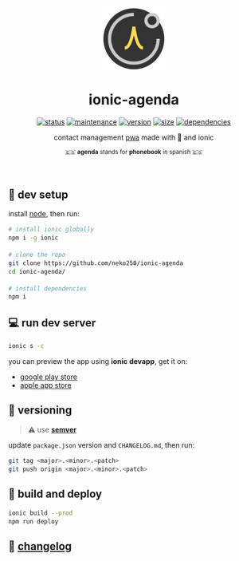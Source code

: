 <div align="center">
  <img src="https://raw.githubusercontent.com/Neko250/ionic-agenda/master/src/assets/imgs/logo.png" width="25%">
</div>

<h1 align="center">ionic-agenda</h1>

<div align="center">

[![__status__](https://img.shields.io/website-up-down-green-red/https/neko250.github.io/ionic-agenda.svg?label=status)](https://neko250.github.io/ionic-agenda/)
[![__maintenance__](https://img.shields.io/maintenance/yes/2018.svg)](https://github.com/neko250/ionic-agenda)
[![__version__](https://img.shields.io/github/package-json/v/neko250/ionic-agenda.svg)](https://github.com/neko250/ionic-agenda)
[![__size__](https://img.shields.io/github/languages/code-size/neko250/ionic-agenda.svg)](https://github.com/neko250/ionic-agenda)
[![__dependencies__](https://img.shields.io/david/neko250/ionic-agenda.svg)](https://github.com/neko250/ionic-agenda/blob/master/package.json)

contact management [pwa](https://developers.google.com/web/progressive-web-apps/) made with :black_heart: and ionic

<sup>:es: __agenda__ stands for __phonebook__ in spanish :es:</sup>

</div>

<br>

## :hammer: dev setup

install [node](https://nodejs.org), then run:

```bash
# install ionic globally
npm i -g ionic

# clone the repo
git clone https://github.com/neko250/ionic-agenda
cd ionic-agenda/

# install dependencies
npm i
```

## :computer: run dev server

```bash
ionic s -c
```

you can preview the app using __ionic devapp__, get it on:

- [google play store](https://play.google.com/store/apps/details?id=io.ionic.devapp&hl=en)
- [apple app store](https://itunes.apple.com/us/app/ionic-devapp/id1233447133?ls=1&mt=8)

## :bookmark: versioning

> :warning: use __[semver](https://semver.org)__

update `package.json` version and `CHANGELOG.md`, then run:

```bash
git tag <major>.<minor>.<patch>
git push origin <major>.<minor>.<patch>
```

## :rocket: build and deploy

```bash
ionic build --prod
npm run deploy
```

## :newspaper: [changelog](https://github.com/Neko250/ionic-agenda/blob/master/CHANGELOG.md)
